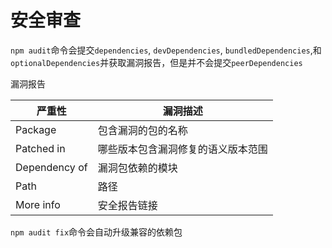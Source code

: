 # 安全审查

`npm audit`命令会提交`dependencies`, `devDependencies`, `bundledDependencies`,和`optionalDependencies`并获取漏洞报告，但是并不会提交`peerDependencies`

漏洞报告

| 严重性        | 漏洞描述                           |
| ------------- | ---------------------------------- |
| Package       | 包含漏洞的包的名称                 |
| Patched in    | 哪些版本包含漏洞修复的语义版本范围 |
| Dependency of | 漏洞包依赖的模块                   |
| Path          | 路径                               |
| More info     | 安全报告链接                       |

`npm audit fix`命令会自动升级兼容的依赖包
